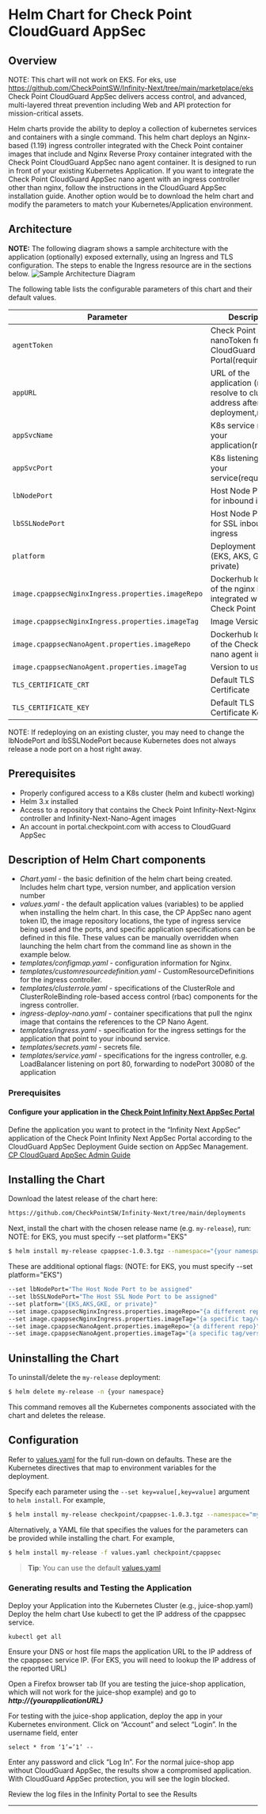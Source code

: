 # Helm Chart for Check Point CloudGuard AppSec
## Overview
NOTE: This chart will not work on EKS. For eks, use https://github.com/CheckPointSW/Infinity-Next/tree/main/marketplace/eks
Check Point CloudGuard AppSec delivers access control, and advanced, multi-layered threat prevention including Web and API protection for mission-critical assets.

Helm charts provide the ability to deploy a collection of kubernetes services and containers with a single command. This helm chart deploys an Nginx-based (1.19) ingress controller integrated with the Check Point container images that include and Nginx Reverse Proxy container integrated with the Check Point CloudGuard AppSec nano agent container. It is designed to run in front of your existing Kubernetes Application. If you want to integrate the Check Point CloudGuard AppSec nano agent with an ingress controller other than nginx, follow the instructions in the CloudGuard AppSec installation guide. Another option would be to download the helm chart and modify the parameters to match your Kubernetes/Application environment.

## Architecture
**NOTE:** The following diagram shows a sample architecture with the application (optionally) exposed externally, using an Ingress and TLS configuration. The steps to enable the Ingress resource are in the sections below.
![Sample Architecture Diagram](https://github.com/chkp-mnichols/Infinity-Next/blob/main/contrib/resources/CP-CloudGuard_AppSec-Sample-Architecture.png)

The following table lists the configurable parameters of this chart and their default values.

| Parameter                                                  | Description                                                     | Default                                          |
| ---------------------------------------------------------- | --------------------------------------------------------------- | ------------------------------------------------ |
| `agentToken`                                           | Check Point AppSec nanoToken from the CloudGuard Portal(required)                             | `034f3d-96093mf-3k43li... `                                          |
| `appURL`                                           | URL of the application (must resolve to cluster IP address after deployment,required)     | `myapp.mycompany.com`                                          |
| `appSvcName`                                           | K8s service name of your application(required)     | `myapp`                         |
| `appSvcPort`                                           | K8s listening port of your service(required)     | `8080`                         |
| `lbNodePort`                                           | Host Node Port used for inbound ingress     | `30080`                         |
| `lbSSLNodePort`                                        |  Host Node Port used for SSL inbound ingress     | `30443`                         |
| `platform`                                        |  Deployment Platform (EKS, AKS, GKE, private)     | `private`                         |
| `image.cpappsecNginxIngress.properties.imageRepo`                                             | Dockerhub location of the nginx image integrated with Check Point AppSec                     | `checkpoint/infinity-next-nginx-ingress`                                              |
| `image.cpappsecNginxIngress.properties.imageTag`                                             | Image Version to use                    | `latest`                                              |
| `image.cpappsecNanoAgent.properties.imageRepo`                                              | Dockerhub location of the Check Point nano agent image              | `checkpoint/infinity-next-nano-agent`                                           |
| `image.cpappsecNanoAgent.properties.imageTag`                                              | Version to use              | `latest`                                           |
| `TLS_CERTIFICATE_CRT`                                           | Default TLS Certificate               | `Certificate string`                         |
| `TLS_CERTIFICATE_KEY`                                           | Default TLS Certificate Key               | `Certificate Key string`                         | 

NOTE: If redeploying on an existing cluster, you may need to change the lbNodePort and lbSSLNodePort because Kubernetes does not always release a node port on a host right away.

## Prerequisites
*   Properly configured access to a K8s cluster (helm and kubectl working)
*   Helm 3.x installed
*   Access to a repository that contains the Check Point Infinity-Next-Nginx controller and Infinity-Next-Nano-Agent images
*   An account in portal.checkpoint.com with access to CloudGuard AppSec

## Description of Helm Chart components
*   _Chart.yaml_ \- the basic definition of the helm chart being created. Includes helm chart type, version number, and application version number 
*   _values.yaml_ \- the default application values (variables) to be applied when installing the helm chart. In this case, the CP AppSec nano agent token ID, the image repository locations, the type of ingress service being used and the ports, and specific application specifications can be defined in this file. These values can be manually overridden when launching the helm chart from the command line as shown in the example below.
*   _templates/configmap.yaml_ \- configuration information for Nginx.
*   _templates/customresourcedefinition.yaml_ \- CustomResourceDefinitions for the ingress controller.
*   _templates/clusterrole.yaml_ \- specifications of the ClusterRole and ClusterRoleBinding role-based access control (rbac) components for the ingress controller.
*   _ingress-deploy-nano.yaml_ \- container specifications that pull the nginx image that contains the references to the CP Nano Agent.
*   _templates/ingress.yaml_ \- specification for the ingress settings for the application that point to your inbound service.
*   _templates/secrets.yaml_ \- secrets file.
*   _templates/service.yaml_ \- specifications for the ingress controller, e.g. LoadBalancer listening on port 80, forwarding to nodePort 30080 of the application 

### Prerequisites
#### Configure your application in the [Check Point Infinity Next AppSec Portal](https://portal.checkpoint.com) 
Define the application you want to protect in the “Infinity Next AppSec” application of the Check Point Infinity Next AppSec Portal according to the CloudGuard AppSec Deployment Guide section on AppSec Management. [CP CloudGuard AppSec Admin Guide](https://github.com/CheckPointSW/Infinity-Next/blob/main/contrib/resources/CP_CloudGuard_AppSec_AdminGuide.pdf)

## Installing the Chart 
Download the latest release of the chart here:
```bash
https://github.com/CheckPointSW/Infinity-Next/tree/main/deployments
```
Next, install the chart with the chosen release name (e.g. `my-release`), run:
NOTE: for EKS, you must specify --set platform="EKS"

```bash
$ helm install my-release cpappsec-1.0.3.tgz --namespace="{your namespace}" --set agentToken="{your AppSec token string here}" --set appURL="{your appURL}" --set appSvcName="{your app Service Name}" --set appSvcPort="{your app service port}" --set platform="{deployment platform}" 
```
These are additional optional flags: (NOTE: for EKS, you must specify --set platform="EKS")
```bash
--set lbNodePort="The Host Node Port to be assigned"
--set lbSSLNodePort="The Host SSL Node Port to be assigned"
--set platform="{EKS,AKS,GKE, or private}"
--set image.cpappsecNginxIngress.properties.imageRepo="{a different repo}"
--set image.cpappsecNginxIngress.properties.imageTag="{a specific tag/version}"
--set image.cpappsecNanoAgent.properties.imageRepo="{a different repo}"
--set image.cpappsecNanoAgent.properties.imageTag="{a specific tag/version}"
```
## Uninstalling the Chart
To uninstall/delete the `my-release` deployment:
```bash
$ helm delete my-release -n {your namespace}
```
This command removes all the Kubernetes components associated with the chart and deletes the release.

## Configuration

Refer to [values.yaml](values.yaml) for the full run-down on defaults. These are the Kubernetes directives that map to environment variables for the deployment.

Specify each parameter using the `--set key=value[,key=value]` argument to `helm install`. For example,

```bash
$ helm install my-release checkpoint/cpappsec-1.0.3.tgz --namespace="myns" --set agentToken="4339fab-..." --set appURL="myapp.mycompany.com" --set appSvcName="myapp" --set appSvcPort="8080" 

```
Alternatively, a YAML file that specifies the values for the parameters can be provided while installing the chart. For example,

```bash
$ helm install my-release -f values.yaml checkpoint/cpappsec
```
> **Tip**: You can use the default [values.yaml](values.yaml)

### Generating results and Testing the Application

Deploy your Application into the Kubernetes Cluster (e.g., juice-shop.yaml)
Deploy the helm chart
Use kubectl to get the IP address of the cpappsec service.
```
kubectl get all
```

Ensure your DNS or host file maps the application URL to the IP address of the cpappsec service IP. (For EKS, you will need to lookup the IP address of the reported URL) 

Open a Firefox browser tab (If you are testing the juice-shop application, which will not work for the juice-shop example) and go to _**http://{yourapplicationURL}**_

For testing with the juice-shop application, deploy the app in your Kubernetes environment. Click on “Account” and select “Login”. In the username field, enter 
```
select * from ‘1’=’1’ --
```
Enter any password and click “Log In”.  For the normal juice-shop app without CloudGuard AppSec, the results show a compromised application. With CloudGuard AppSec protection, you will see the login blocked.

Review the log files in the Infinity Portal to see the Results
* * *
